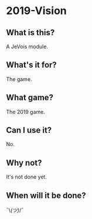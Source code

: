 # 2019-Vision

## What is this?

A JeVois module.

## What's it for?

The game.

## What game?

The 2019 game.

## Can I use it?

No.

## Why not?

It's not done yet.

## When will it be done?

¯\\_(ツ)_/¯